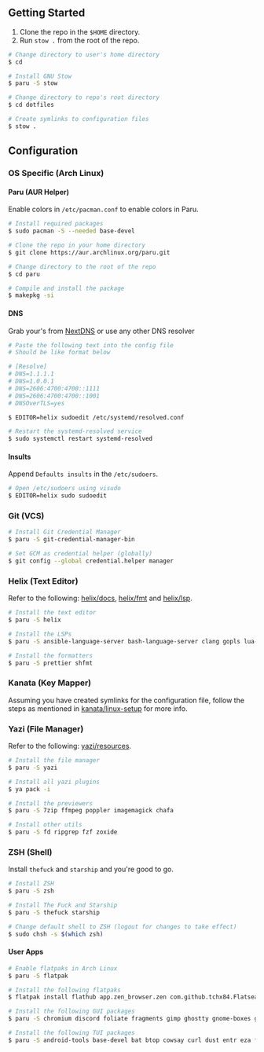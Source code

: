## Getting Started

1. Clone the repo in the `$HOME` directory.
2. Run `stow .` from the root of the repo.

```sh
# Change directory to user's home directory
$ cd

# Install GNU Stow
$ paru -S stow

# Change directory to repo's root directory
$ cd dotfiles

# Create symlinks to configuration files
$ stow .
```

## Configuration

### OS Specific (Arch Linux)

#### Paru (AUR Helper)

Enable colors in `/etc/pacman.conf` to enable colors in Paru.

```sh
# Install required packages
$ sudo pacman -S --needed base-devel

# Clone the repo in your home directory
$ git clone https://aur.archlinux.org/paru.git

# Change directory to the root of the repo
$ cd paru

# Compile and install the package
$ makepkg -si
```

#### DNS

Grab your's from [NextDNS](https://my.nextdns.io/start) or use any other DNS resolver

```sh
# Paste the following text into the config file
# Should be like format below

# [Resolve]
# DNS=1.1.1.1
# DNS=1.0.0.1
# DNS=2606:4700:4700::1111
# DNS=2606:4700:4700::1001
# DNSOverTLS=yes

$ EDITOR=helix sudoedit /etc/systemd/resolved.conf

# Restart the systemd-resolved service
$ sudo systemctl restart systemd-resolved
```

#### Insults

Append `Defaults insults` in the `/etc/sudoers`.

```sh
# Open /etc/sudoers using visudo
$ EDITOR=helix sudo sudoedit
```

### Git (VCS)

```sh
# Install Git Credential Manager
$ paru -S git-credential-manager-bin

# Set GCM as credential helper (globally)
$ git config --global credential.helper manager
```

### Helix (Text Editor)

Refer to the following: [helix/docs](https://docs.helix-editor.com/lang-support.html), [helix/fmt](https://github.com/helix-editor/helix/wiki/External-formatter-configuration) and [helix/lsp](https://github.com/helix-editor/helix/wiki/Language-Server-Configurations).

```sh
# Install the text editor
$ paru -S helix

# Install the LSPs
$ paru -S ansible-language-server bash-language-server clang gopls lua-language-server marksman python-lsp-server rust-analyzer taplo texlab typescript-language-server vscode-css-languageserver vscode-html-languageserver vscode-json-languageserver yaml-language-server

# Install the formatters
$ paru -S prettier shfmt
```

### Kanata (Key Mapper)

Assuming you have created symlinks for the configuration file, follow the steps as mentioned in [kanata/linux-setup](https://github.com/jtroo/kanata/blob/main/docs/setup-linux.md) for more info.

### Yazi (File Manager)

Refer to the following: [yazi/resources](https://yazi-rs.github.io/docs/resources).

```sh
# Install the file manager
$ paru -S yazi

# Install all yazi plugins
$ ya pack -i

# Install the previewers
$ paru -S 7zip ffmpeg poppler imagemagick chafa

# Install other utils
$ paru -S fd ripgrep fzf zoxide
```

### ZSH (Shell)

Install `thefuck` and `starship` and you're good to go.

```sh
# Install ZSH
$ paru -S zsh

# Install The Fuck and Starship
$ paru -S thefuck starship

# Change default shell to ZSH (logout for changes to take effect)
$ sudo chsh -s $(which zsh)
```

#### User Apps

```sh
# Enable flatpaks in Arch Linux
$ paru -S flatpak

# Install the following flatpaks
$ flatpak install flathub app.zen_browser.zen com.github.tchx84.Flatseal com.mattjakeman.ExtensionManager com.usebottles.bottles es.danirod.Cartero io.github.kelvinnovais.Kasasa it.mijorus.whisper me.iepure.devtoolbox net.pcsx2.PCSX2 org.localsend.localsend_app org.kde.KStyle.Adwaita org.kde.WaylandDecoration.QAdwaitaDecorations

# Install the following GUI packages
$ paru -S chromium discord foliate fragments gimp ghostty gnome-boxes gnome-calculator gnome-font-viewer gnome-logs impression kitty newsflash obfuscate obs-studio reapack reaper sws zed

# Install the following TUI packages
$ paru -S android-tools base-devel bat btop cowsay curl dust entr eza fastfetch fd figlet fzf git helix hexyl httpie lazygit lolcat macchina miller npm openssh ouch paru-bin pass reflector ripgrep starship stow thefuck tldr tmux trash-cli ttf-fira-code ttf-fira-sans wget yarn yazi yt-dlp zellij zoxide zsh
```
